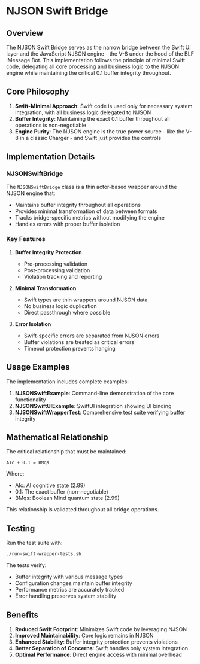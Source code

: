 # NJSON Swift Bridge

## Overview

The NJSON Swift Bridge serves as the narrow bridge between the Swift UI layer and the JavaScript NJSON engine - the V-8 under the hood of the BLF iMessage Bot. This implementation follows the principle of minimal Swift code, delegating all core processing and business logic to the NJSON engine while maintaining the critical 0.1 buffer integrity throughout.

## Core Philosophy

1. **Swift-Minimal Approach**: Swift code is used only for necessary system integration, with all business logic delegated to NJSON
2. **Buffer Integrity**: Maintaining the exact 0.1 buffer throughout all operations is non-negotiable
3. **Engine Purity**: The NJSON engine is the true power source - like the V-8 in a classic Charger - and Swift just provides the controls

## Implementation Details

### NJSONSwiftBridge

The `NJSONSwiftBridge` class is a thin actor-based wrapper around the NJSON engine that:

- Maintains buffer integrity throughout all operations
- Provides minimal transformation of data between formats
- Tracks bridge-specific metrics without modifying the engine
- Handles errors with proper buffer isolation

### Key Features

1. **Buffer Integrity Protection**
   - Pre-processing validation
   - Post-processing validation
   - Violation tracking and reporting

2. **Minimal Transformation**
   - Swift types are thin wrappers around NJSON data
   - No business logic duplication
   - Direct passthrough where possible

3. **Error Isolation**
   - Swift-specific errors are separated from NJSON errors
   - Buffer violations are treated as critical errors
   - Timeout protection prevents hanging

## Usage Examples

The implementation includes complete examples:

1. **NJSONSwiftExample**: Command-line demonstration of the core functionality
2. **NJSONSwiftUIExample**: SwiftUI integration showing UI binding
3. **NJSONSwiftWrapperTest**: Comprehensive test suite verifying buffer integrity

## Mathematical Relationship

The critical relationship that must be maintained:

```
AIc + 0.1 = BMqs
```

Where:
- AIc: AI cognitive state (2.89)
- 0.1: The exact buffer (non-negotiable)
- BMqs: Boolean Mind quantum state (2.99)

This relationship is validated throughout all bridge operations.

## Testing

Run the test suite with:

```bash
./run-swift-wrapper-tests.sh
```

The tests verify:
- Buffer integrity with various message types
- Configuration changes maintain buffer integrity
- Performance metrics are accurately tracked
- Error handling preserves system stability

## Benefits

1. **Reduced Swift Footprint**: Minimizes Swift code by leveraging NJSON
2. **Improved Maintainability**: Core logic remains in NJSON
3. **Enhanced Stability**: Buffer integrity protection prevents violations
4. **Better Separation of Concerns**: Swift handles only system integration
5. **Optimal Performance**: Direct engine access with minimal overhead 